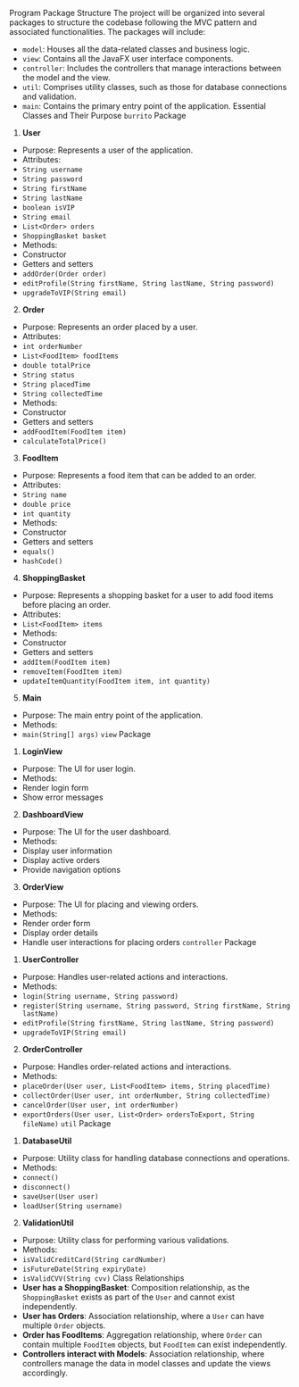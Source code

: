 Program Package Structure
The project will be organized into several packages to structure the codebase following the MVC pattern and associated functionalities. The packages will include:
- `model`: Houses all the data-related classes and business logic.
- `view`: Contains all the JavaFX user interface components.
- `controller`: Includes the controllers that manage interactions between the model and the view.
- `util`: Comprises utility classes, such as those for database connections and validation.
- `main`: Contains the primary entry point of the application.
Essential Classes and Their Purpose
`burrito` Package
1. **User**
- Purpose: Represents a user of the application.
- Attributes:
- `String username`
- `String password`
- `String firstName`
- `String lastName`
- `boolean isVIP`
- `String email`
- `List<Order> orders`
- `ShoppingBasket basket`
- Methods:
- Constructor
- Getters and setters
- `addOrder(Order order)`
- `editProfile(String firstName, String lastName, String password)`
- `upgradeToVIP(String email)`
2. **Order**
- Purpose: Represents an order placed by a user.
- Attributes:
- `int orderNumber`
- `List<FoodItem> foodItems`
- `double totalPrice`
- `String status`
- `String placedTime`
- `String collectedTime`
- Methods:
- Constructor
- Getters and setters
- `addFoodItem(FoodItem item)`
- `calculateTotalPrice()`
3. **FoodItem**
- Purpose: Represents a food item that can be added to an order.
- Attributes:
- `String name`
- `double price`
- `int quantity`
- Methods:
- Constructor
- Getters and setters
- `equals()`
- `hashCode()`
4. **ShoppingBasket**
- Purpose: Represents a shopping basket for a user to add food items before placing an order.
- Attributes:
- `List<FoodItem> items`
- Methods:
- Constructor
- Getters and setters
- `addItem(FoodItem item)`
- `removeItem(FoodItem item)`
- `updateItemQuantity(FoodItem item, int quantity)`
5. **Main**
- Purpose: The main entry point of the application.
- Methods:
- `main(String[] args)`
`view` Package
1. **LoginView**
- Purpose: The UI for user login.
- Methods:
- Render login form
- Show error messages
2. **DashboardView**
- Purpose: The UI for the user dashboard.
- Methods:
- Display user information
- Display active orders
- Provide navigation options
3. **OrderView**
- Purpose: The UI for placing and viewing orders.
- Methods:
- Render order form
- Display order details
- Handle user interactions for placing orders
`controller` Package
1. **UserController**
- Purpose: Handles user-related actions and interactions.
- Methods:
- `login(String username, String password)`
- `register(String username, String password, String firstName, String lastName)`
- `editProfile(String firstName, String lastName, String password)`
- `upgradeToVIP(String email)`
2. **OrderController**
- Purpose: Handles order-related actions and interactions.
- Methods:
- `placeOrder(User user, List<FoodItem> items, String placedTime)`
- `collectOrder(User user, int orderNumber, String collectedTime)`
- `cancelOrder(User user, int orderNumber)`
- `exportOrders(User user, List<Order> ordersToExport, String fileName)`
`util` Package
1. **DatabaseUtil**
- Purpose: Utility class for handling database connections and operations.
- Methods:
- `connect()`
- `disconnect()`
- `saveUser(User user)`
- `loadUser(String username)`
2. **ValidationUtil**
- Purpose: Utility class for performing various validations.
- Methods:
- `isValidCreditCard(String cardNumber)`
- `isFutureDate(String expiryDate)`
- `isValidCVV(String cvv)`
Class Relationships
- **User has a ShoppingBasket**: Composition relationship, as the `ShoppingBasket` exists as part of the `User` and cannot exist independently.
- **User has Orders**: Association relationship, where a `User` can have multiple `Order` objects.
- **Order has FoodItems**: Aggregation relationship, where `Order` can contain multiple `FoodItem` objects, but `FoodItem` can exist independently.
- **Controllers interact with Models**: Association relationship, where controllers manage the data in model classes and update the views accordingly.
